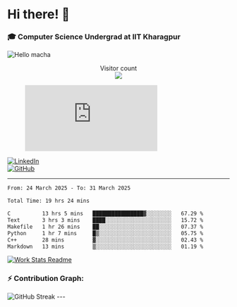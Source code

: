 # Hi there! 👋

### 🎓 Computer Science Undergrad at IIT Kharagpur

<img src="https://raw.githubusercontent.com/sagar-viradiya/sagar-viradiya/master/resources/banner.png" alt="Hello macha">

<p align="center"> 
  Visitor count<br>
  <img src="https://profile-counter.glitch.me/sesiii/count.svg" />
</p>

<figure><embed src="https://wakatime.com/share/@81d5e6c4-c575-43e6-9a9e-85ed25517f53/42cf003a-18dd-42ef-bded-df01146821f2.svg"></embed></figure>

[![LinkedIn](https://img.shields.io/badge/LinkedIn-0077B5?style=for-the-badge&logo=linkedin&logoColor=white)](https://www.linkedin.com/in/sesidadi)  
[![GitHub](https://img.shields.io/badge/GitHub-181717?style=for-the-badge&logo=github&logoColor=white)](https://github.com/sesiii)

---
<!--START_SECTION:waka-->

```txt
From: 24 March 2025 - To: 31 March 2025

Total Time: 19 hrs 24 mins

C          13 hrs 5 mins   ████████████████▓░░░░░░░░   67.29 %
Text       3 hrs 3 mins    ████░░░░░░░░░░░░░░░░░░░░░   15.72 %
Makefile   1 hr 26 mins    ██░░░░░░░░░░░░░░░░░░░░░░░   07.37 %
Python     1 hr 7 mins     █▒░░░░░░░░░░░░░░░░░░░░░░░   05.75 %
C++        28 mins         ▓░░░░░░░░░░░░░░░░░░░░░░░░   02.43 %
Markdown   13 mins         ▒░░░░░░░░░░░░░░░░░░░░░░░░   01.19 %
```

<!--END_SECTION:waka-->


[![Work Stats Readme](https://github.com/sesiii/sesiii/actions/workflows/main.yml/badge.svg)](https://github.com/sesiii/sesiii/actions/workflows/main.yml)

### ⚡ Contribution Graph:

<img src="https://streak-stats.demolab.com/?user=sesiii&theme=radical" alt="GitHub Streak" />
---

